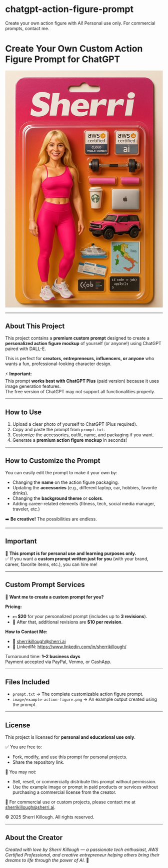 # chatgpt-action-figure-prompt
Create your own action figure with AI! Personal use only. For commercial prompts, contact me.
# Create Your Own Custom Action Figure Prompt for ChatGPT

![Example Image](./image/example-action-figure.png)

---

## About This Project

This project contains a **premium custom prompt** designed to create a **personalized action figure mockup** of yourself (or anyone!) using ChatGPT paired with DALL-E. 

This is perfect for **creators, entrepreneurs, influencers, or anyone** who wants a fun, professional-looking character design.

⚡ **Important:**  
This prompt **works best with ChatGPT Plus** (paid version) because it uses image generation features.  
The free version of ChatGPT may not support all functionalities properly.

---

## How to Use

1. Upload a clear photo of yourself to ChatGPT (Plus required).
2. Copy and paste the prompt from `prompt.txt`.
3. Customize the accessories, outfit, name, and packaging if you want.
4. Generate a **premium action figure mockup** in seconds!

---

## How to Customize the Prompt

You can easily edit the prompt to make it your own by:
- Changing the **name** on the action figure packaging.
- Updating the **accessories** (e.g., different laptop, car, hobbies, favorite drinks).
- Changing the **background theme** or **colors**.
- Adding career-related elements (fitness, tech, social media manager, traveler, etc.)

➡️ **Be creative!** The possibilities are endless.

---

## Important

🚫 **This prompt is for personal use and learning purposes only.**  
✅ If you want a **custom prompt written just for you** (with your brand, career, favorite items, etc.), you can hire me!

---

## Custom Prompt Services

🎨 **Want me to create a custom prompt for you?**

**Pricing:**
- 💵 **$20** for your personalized prompt (includes up to **3 revisions**).
- 🔁 After that, additional revisions are **$10 per revision**.

**How to Contact Me:**  
- 📧 sherrikillough@sherri.ai 
- 📱 LinkedIN: https://www.linkedin.com/in/sherrikillough/

Turnaround time: **1–2 business days**  
Payment accepted via PayPal, Venmo, or CashApp.

---

## Files Included

- `prompt.txt` → The complete customizable action figure prompt.
- `image/example-action-figure.png` → An example output created using the prompt.

---

## License

This project is licensed for **personal and educational use only**.

✅ You are free to:
- Fork, modify, and use this prompt for personal projects.
- Share the repository link.

🚫 You may not:
- Sell, resell, or commercially distribute this prompt without permission.
- Use the example image or prompt in paid products or services without purchasing a commercial license from the creator.

💬 For commercial use or custom projects, please contact me at sherrikillough@sherri.ai.

© 2025 Sherri Killough. All rights reserved.

---

## About the Creator

*Created with love by Sherri Killough — a passionate tech enthusiast, AWS Certified Professional, and creative entrepreneur helping others bring their dreams to life through the power of AI.* 🌟
